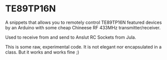 # TE89TP16N

A snippets that allows you to remotely control TE89TP16N featured devices by an Arduino with some cheap Chineese RF 433MHz transmitter/receiver.

Used to receive from and send to Anslut RC Sockets from Jula.

This is some raw, experimental code. It is not elegant nor encapsulated in a class. But it works and works fine ;)
